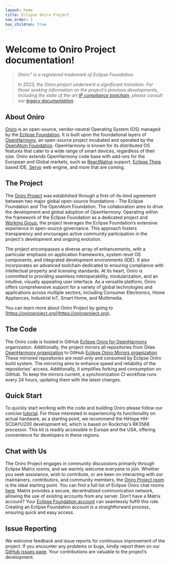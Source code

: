 ```yaml
---
layout: home
title: Eclipse Oniro Project
nav_order: 1
has_children: true
---
```


# Welcome to Oniro Project documentation!

> *Oniro™ is a registered trademark of Eclipse Foundation.*
>
> *In 2023, the Oniro project underwent a significant transition. For those seeking information on the project's previous developments, including the state of the art [IP compliance toolchain](https://oniroproject.readthedocs.io/en/latest/releases/2.0/2.0.0/ip_compliance_note.html), please consult our [legacy documentation](https://oniroproject.readthedocs.io/).*

## About Oniro

[Oniro](https://oniroproject.org/) is an open-source, vendor-neutral Operating System (OS) managed by the [Eclipse Foundation](https://www.eclipse.org/). It is built upon the foundational layers of [OpenHarmony](https://gitee.com/openharmony/docs), an open-source project incubated and operated by the [OpenAtom Foundation](https://www.openatom.org/). OpenHarmony is known for its distributed OS features that cater to a wide range of smart devices, regardless of their size. Oniro extends OpenHarmony code base with add-ons for the European and Global markets, such as [ReactNative](https://reactnative.dev/) support, [Eclipse Theia](https://theia-ide.org/) based IDE, [Servo](https://servo.org/) web engine, and more that are coming.

## The Project

The [Oniro Project](https://projects.eclipse.org/projects/oniro) was established through a first-of-its-kind agreement between two major global open-source foundations - The Eclipse Foundation and The OpenAtom Foundation. The collaboration aims to drive the development and global adoption of OpenHarmony. Operating within the framework of the Eclipse Foundation as a dedicated project and [Working Group](https://www.eclipse.org/org/workinggroups/oniro-charter.php), the project leverages the Eclipse Foundation’s extensive experience in open-source governance. This approach fosters transparency and encourages active community participation in the project's development and ongoing evolution.

The project encompasses a diverse array of enhancements, with a particular emphasis on application frameworks, system-level OS components, and integrated development environments (IDE). It also incorporates an advanced toolchain dedicated to ensuring compliance with intellectual property and licensing standards. At its heart, Oniro is committed to providing seamless interoperability, modularization, and an intuitive, visually appealing user interface. As a versatile platform, Oniro offers comprehensive support for a variety of global technologies and applications across multiple sectors, including Consumer Electronics, Home Appliances, Industrial IoT, Smart Home, and Multimedia.

You can learn more about Oniro Project by going to [https://oniroproject.org](https://oniroproject.org).

## The Code

The Oniro code is hosted in GitHub [Eclipse Oniro for OpenHarmony](https://github.com/eclipse-oniro4openharmony) organization. Additionally, the project mirrors all repositories from Gitee [OpenHarmony organization](https://gitee.com/openharmony) to GitHub [Eclipse Oniro Mirrors organization](https://github.com/eclipse-oniro-mirrors). These mirrored repositories are *read-only* and consumed by Eclipse Oniro build system. The mirroring aims to enhance speed and reliability of the repositories' access. Additionally, it simplifies forking and consumption on GitHub. To keep the mirrors current, a synchronization CI workflow runs every 24 hours, updating them with the latest changes.


## Quick Start

To quickly start working with the code and building Oniro please follow our concise [tutorial](quick-build.html). For those interested in experiencing its functionality on actual hardware, as a starting point, we recommend the HiHope HH-SCDAYU200 development kit, which is based on Rockchip's RK3568 processor. This kit is readily accessible in Europe and the USA, offering convenience for developers in these regions.

## Chat with Us

The Oniro Project engages in community discussions primarily through Eclipse Matrix rooms, and we warmly welcome everyone to join. Whether you seek assistance, wish to contribute, or are keen on interacting with our maintainers, contributors, and community members, the [Oniro Project room](https://matrix.to/#/#oniro-project:matrix.eclipse.org) is the ideal starting point. You can find a full list of Eclipse Oniro chat rooms [here](https://chat.eclipse.org/#/room/#oniro:matrix.eclipse.org). Matrix provides a secure, decentralized communication network, allowing the use of existing accounts from any server. Don’t have a Matrix account? Your [Eclipse Foundation account](https://accounts.eclipse.org/) can seamlessly fulfill this role. Creating an Eclipse Foundation account is a straightforward process, ensuring quick and easy access.

## Issue Reporting

We welcome feedback and issue reports for continuous improvement of the project. If you encounter any problems or bugs, kindly report them on our [GitHub issues page](https://github.com/eclipse-oniro4openharmony/manifest/issues). Your contributions are valuable to the project’s development.
